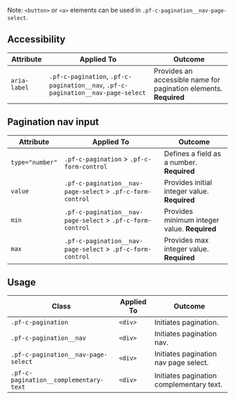 Note: `<button>` or `<a>` elements can be used in `.pf-c-pagination__nav-page-select`.

## Accessibility

| Attribute | Applied To | Outcome |
| -- | -- | -- |
| `aria-label`  | `.pf-c-pagination`, `.pf-c-pagination__nav`, `.pf-c-pagination__nav-page-select` |  Provides an accessible name for pagination elements. **Required** |

## Pagination nav input

| Attribute | Applied To | Outcome |
| -- | -- | -- |
| `type="number"`  | `.pf-c-pagination` > `.pf-c-form-control`  |  Defines a field as a number. **Required** |
| `value` | `.pf-c-pagination__nav-page-select` > `.pf-c-form-control`           | Provides initial integer value. **Required** |
| `min`   | `.pf-c-pagination__nav-page-select` > `.pf-c-form-control`           | Provides minimum integer value. **Required** |
| `max`   | `.pf-c-pagination__nav-page-select` > `.pf-c-form-control`           | Provides max integer value. **Required** |

## Usage

| Class | Applied To | Outcome |
| -- | -- | -- |
| `.pf-c-pagination`                    | `<div>` |  Initiates pagination. |
| `.pf-c-pagination__nav`               | `<div>` |  Initiates pagination nav. |
| `.pf-c-pagination__nav-page-select`   | `<div>` |  Initiates pagination nav page select. |
| `.pf-c-pagination__complementary-text`   | `<div>` |  Initiates pagination complementary text. |
